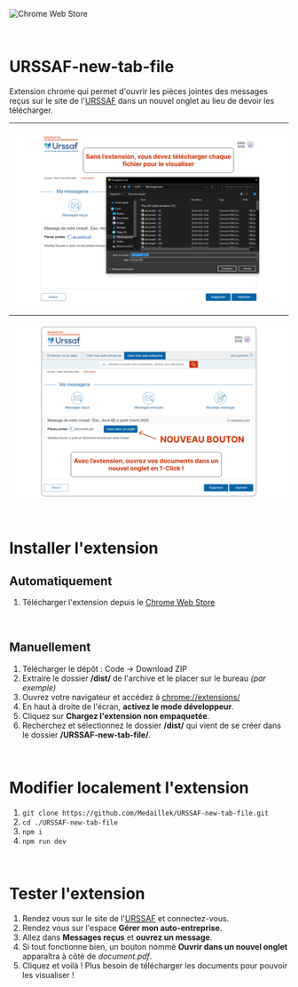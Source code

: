 ![Chrome Web Store](https://storage.googleapis.com/web-dev-uploads/image/WlD8wC6g8khYWPJUsQceQkhXSlv1/UV4C4ybeBTsZt43U4xis.png)

<br>

# URSSAF-new-tab-file
Extension chrome qui permet d'ouvrir les pièces jointes des messages reçus sur le site de l'[URSSAF](https://www.autoentrepreneur.urssaf.fr "URSSAF") dans un nouvel onglet au lieu de devoir les télécharger.
***
![Sans l'extension](https://github.com/Medaillek/URSSAF-new-tab-file/blob/main/images/Image%201.png)
***
![Avec l'extension](https://github.com/Medaillek/URSSAF-new-tab-file/blob/main/images/Image%202.png)

<br>

# Installer l'extension

## Automatiquement 

1. Télécharger l'extension depuis le [Chrome Web Store](https://chrome.google.com/webstore/detail/urssaf-pr%C3%A9visu-documents/diaeaphmpocbgkfiajecehlpkidaaolh) 

<br>

## Manuellement 

1. Télécharger le dépôt : Code -> Download ZIP
2. Extraire le dossier **/dist/** de l'archive et le placer sur le bureau *(par exemple)*
3. Ouvrez votre navigateur et accédez à [chrome://extensions/](chrome://extensions/)
4. En haut à droite de l'écran, **activez le mode développeur**.
5. Cliquez sur **Chargez l'extension non empaquetée**.
6. Recherchez et sélectionnez le dossier **/dist/** qui vient de se créer dans le dossier **/URSSAF-new-tab-file/**.

<br>

# Modifier localement l'extension

1. `git clone https://github.com/Medaillek/URSSAF-new-tab-file.git`
2. `cd ./URSSAF-new-tab-file`
3. `npm i`
4. `npm run dev`

<br>


# Tester l'extension
1. Rendez vous sur le site de l'[URSSAF](https://www.autoentrepreneur.urssaf.fr/) et connectez-vous.
2. Rendez vous sur l'espace **Gérer mon auto-entreprise**.
3. Allez dans **Messages reçus** et **ouvrez un message**.
4. Si tout fonctionne bien, un bouton nommé **Ouvrir dans un nouvel onglet** apparaîtra à côté de *document.pdf*.
5. Cliquez et voilà ! Plus besoin de télécharger les documents pour pouvoir les visualiser !
